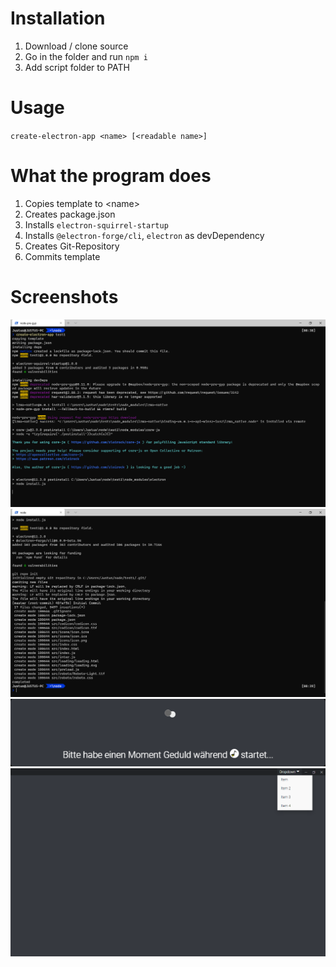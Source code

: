 # Installation
1. Download / clone source
2. Go in the folder and run `npm i`
3. Add script folder to PATH

# Usage
`create-electron-app <name> [<readable name>]`

# What the program does
1. Copies template to \<name\>
2. Creates package.json
3. Installs `electron-squirrel-startup`
4. Installs `@electron-forge/cli`, `electron` as devDependency
5. Creates Git-Repository
6. Commits template

# Screenshots
![Creating App 1](https://github.com/Git-J219/create-electron-app/blob/main/images/readme1.png)
![Creating App 2](https://github.com/Git-J219/create-electron-app/blob/main/images/readme2.png)
![App Template Loading](https://github.com/Git-J219/create-electron-app/blob/main/images/readme3.png)
![App Template Main Window](https://github.com/Git-J219/create-electron-app/blob/main/images/readme4.png)
